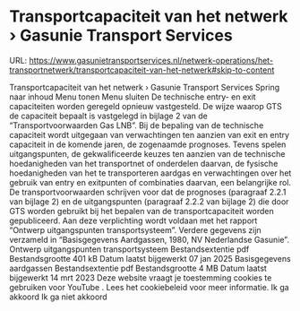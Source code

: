 # Transportcapaciteit van het netwerk › Gasunie Transport Services

URL: https://www.gasunietransportservices.nl/netwerk-operations/het-transportnetwerk/transportcapaciteit-van-het-netwerk#skip-to-content

Transportcapaciteit van het netwerk › Gasunie Transport Services
Spring naar inhoud
Menu tonen
Menu sluiten
De technische entry- en exit capaciteiten worden geregeld opnieuw vastgesteld. De wijze waarop
GTS
de
capaciteit
bepaalt is vastgelegd in bijlage 2 van de “Transportvoorwaarden
Gas
LNB”.
Bij de bepaling van de
technische capaciteit
wordt uitgegaan van verwachtingen ten aanzien van exit en entry
capaciteit
in de komende jaren, de zogenaamde prognoses. Tevens spelen uitgangspunten, de gekwalificeerde keuzes ten aanzien van de technische hoedanigheden van het transportnet of onderdelen daarvan, de fysische hoedanigheden van het te transporteren aardgas en verwachtingen over het gebruik van entry en exitpunten of combinaties daarvan, een belangrijke rol.
De transportvoorwaarden schrijven voor dat de prognoses (paragraaf 2.2.1 van bijlage 2) en de uitgangspunten (paragraaf 2.2.2 van bijlage 2) die door
GTS
worden gebruikt bij het bepalen van de
transportcapaciteit
worden gepubliceerd. Aan deze verplichting wordt voldaan met het rapport “Ontwerp uitgangspunten transportsysteem”.
Verdere gegevens zijn verzameld in “Basisgegevens Aardgassen, 1980, NV Nederlandse Gasunie”.
Ontwerp uitgangspunten transportsysteem
Bestandsextentie
pdf
Bestandsgrootte
401 kB
Datum laatst bijgewerkt
07 jan 2025
Basisgegevens aardgassen
Bestandsextentie
pdf
Bestandsgrootte
4 MB
Datum laatst bijgewerkt
14 mrt 2023
Deze website vraagt je toestemming cookies te gebruiken voor
YouTube
. Lees het
cookiebeleid
voor meer informatie.
Ik ga akkoord
Ik ga niet akkoord